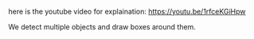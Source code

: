 here is the youtube video for explaination:
https://youtu.be/1rfceKGiHpw

We detect multiple objects and draw boxes around them.
